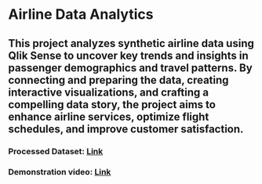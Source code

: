 # Airline Data Analytics

## This project analyzes synthetic airline data using Qlik Sense to uncover key trends and insights in passenger demographics and travel patterns. By connecting and preparing the data, creating interactive visualizations, and crafting a compelling data story, the project aims to enhance airline services, optimize flight schedules, and improve customer satisfaction.


### Processed Dataset: [Link](https://rlkhz2w5xy05pnz.sg.qlikcloud.com/sense/app/a417bca2-5806-496c-a051-38da2f25d6a0)

### Demonstration video: [Link](https://drive.google.com/file/d/1m5ikAZODkfa94sF_AS0pomLpQOmbm6YN/view?usp=drive_link)
